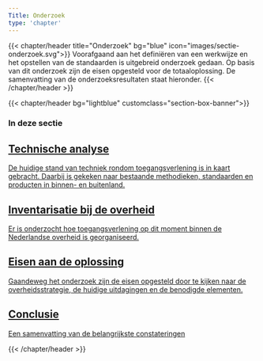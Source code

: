 ```yaml
---
Title: Onderzoek
type: 'chapter'
---
```


{{< chapter/header title="Onderzoek" bg="blue" icon="images/sectie-onderzoek.svg">}}
Voorafgaand aan het definiëren van een werkwijze en het opstellen van de standaarden is uitgebreid onderzoek gedaan. Op basis van dit onderzoek zijn de eisen opgesteld voor de totaaloplossing. De samenvatting van de onderzoeksresultaten staat hieronder.
{{< /chapter/header >}}

{{< chapter/header bg="lightblue" customclass="section-box-banner">}}

### In deze sectie

<div class="section-home-wrapper" role="navigation">
    <div class="section-home-box">
        <a href="status_techniek">
            <h2 class="nl-heading nl-heading--level-4 rhc-heading">
                Technische analyse
            </h2>
            <p class="utrecht-paragraph">
                De huidige stand van techniek rondom toegangsverlening is in kaart gebracht. Daarbij is gekeken naar bestaande methodieken, standaarden en producten in binnen- en buitenland.
            </p>
        </a>
    </div>
    <div class="section-home-box">
        <a href="status_nl_overheid">
           <h2 class="nl-heading nl-heading--level-4 rhc-heading">
              Inventarisatie bij de overheid
           </h2>
            <p class="utrecht-paragraph">
               Er is onderzocht hoe toegangsverlening op dit moment binnen de Nederlandse overheid is georganiseerd.
            </p>
        </a>
    </div>
    <div class="section-home-box">
        <a href="eisen_aan_de_oplossing">
           <h2 class="nl-heading nl-heading--level-4 rhc-heading">
              Eisen aan de oplossing
           </h2>
            <p class="utrecht-paragraph">
               Gaandeweg het onderzoek zijn de eisen opgesteld door te kijken naar de overheidsstrategie, de huidige uitdagingen en de benodigde elementen.
            </p>
        </a>
    </div>
    <div class="section-home-box">
        <a href="conclusie">
           <h2 class="nl-heading nl-heading--level-4 rhc-heading">
              Conclusie
           </h2>
            <p class="utrecht-paragraph">
                Een samenvatting van de belangrijkste constateringen
            </p>
        </a>
    </div>
</div>
{{< /chapter/header >}}


